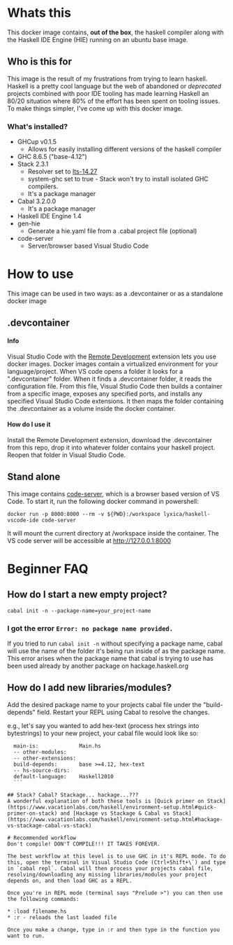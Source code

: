 # Whats this
This docker image contains, **out of the box**, the haskell compiler along with the Haskell IDE Engine (HIE) running on an ubuntu base image.

## Who is this for
This image is the result of my frustrations from trying to learn haskell. Haskell is a pretty cool language but the web of abandoned or *deprecated* projects combined with poor IDE tooling has made learning Haskell an 80/20 situation where 80% of the effort has been spent on tooling issues. To make things simpler, I've come up with this docker image. 

### What's installed?

* GHCup v0.1.5
  * Allows for easily installing different versions of the haskell compiler
* GHC 8.6.5 ("base-4.12")
* Stack 2.3.1
  * Resolver set to [lts-14.27](https://www.stackage.org/lts-14.27)
  * system-ghc set to true - Stack won't try to install isolated GHC compilers. 
  * It's a package manager
* Cabal 3.2.0.0
  * It's a package manager
* Haskell IDE Engine 1.4
* gen-hie
  * Generate a hie.yaml file from a .cabal project file (optional)
* code-server
  * Server/browser based Visual Studio Code 
  
# How to use
This image can be used in two ways: as a .devcontainer or as a standalone docker image

## .devcontainer
#### Info
Visual Studio Code with the [Remote Development](https://marketplace.visualstudio.com/items?itemName=ms-vscode-remote.vscode-remote-extensionpack) extension lets you use docker images. Docker images contain a virtualized environment for your language/project. When VS code opens a folder it looks for a ".devcontainer" folder. When it finds a .devcontainer folder, it reads the configuration file. From this file, Visual Studio Code then builds a container from a specific image, exposes any specified ports, and installs any specified Visual Studio Code extensions. It then maps the folder containing the .devcontainer as a volume inside the docker container. 

#### How do I use it
Install the Remote Development extension, download the .devcontainer from this repo, drop it into whatever folder contains your haskell project. Reopen that folder in Visual Studio Code.

## Stand alone
This image contains [code-server](https://github.com/cdr/code-server), which is a browser based version of VS Code. To start it, run the following docker command in powershell:

`docker run -p 8000:8000 --rm -v ${PWD}:/workspace lyxica/haskell-vscode-ide code-server` 

It will mount the current directory at /workspace inside the container. The VS code server will be accessible at http://127.0.0.1:8000

# Beginner FAQ
## How do I start a new empty project?
`cabal init -n --package-name=your_project-name`

### I got the error `Error: no package name provided.`
If you tried to run `cabal init -n` without specifying a package name, cabal will use the name of the folder it's being run inside of as the package name. This error arises when the package name that cabal is trying to use has been used already by another package on hackage.haskell.org

## How do I add new libraries/modules?
Add the desired package name to your projects cabal file under the "build-depends" field. Restart your REPL using Cabal to resolve the changes.

e.g., let's say you wanted to add hex-text (process hex strings into bytestrings) to your new project, your cabal file would look like so:

```executable your_packages_name
  main-is:             Main.hs
  -- other-modules:
  -- other-extensions:
  build-depends:       base >=4.12, hex-text
  -- hs-source-dirs:
  default-language:    Haskell2010
  ```
  
## Stack? Cabal? Stackage... hackage...???
A wonderful explanation of both these tools is [Quick primer on Stack](https://www.vacationlabs.com/haskell/environment-setup.html#quick-primer-on-stack) and [Hackage vs Stackage & Cabal vs Stack](https://www.vacationlabs.com/haskell/environment-setup.html#hackage-vs-stackage-cabal-vs-stack)

# Recommended workflow
Don't compile! DON'T COMPILE!!! IT TAKES FOREVER. 

The best workflow at this level is to use GHC in it's REPL mode. To do this, open the terminal in Visual Studio Code (Ctrl+Shift+\`) and type in `cabal repl`. Cabal will then process your projects cabal file, resolving/downloading any missing libraries/modules your project depends on, and then load GHC as a REPL. 

Once you're in REPL mode (terminal says "Prelude >") you can then use the following commands:

* :load filename.hs 
* :r - reloads the last loaded file

Once you make a change, type in :r and then type in the function you want to run.
